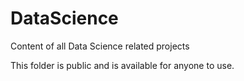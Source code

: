 # DataScience
Content of all Data Science related projects

This folder is public and is available for anyone to use. 

